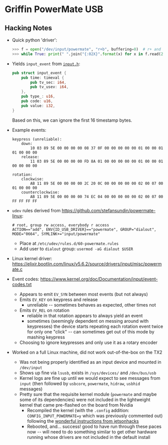 # Griffin PowerMate USB

## Hacking Notes

- Quick python 'driver':

    ```python
    >>> f = open("/dev/input/powermate", "r+b", buffering=0)  # r+ and buffering=0 if we want to write
    >>> while True: print(" ".join("{:02X}".format(x) for x in f.read(24)))
    ```

- Yields `input_event` from [`input.h`](https://docs.rs/input-linux-sys/0.3.1/input_linux_sys/struct.input_event.html):

    ```rust
    pub struct input_event {
        pub time: timeval {
            pub tv_sec: i64,
            pub tv_usev: i64,
        },
        pub type_: u16,
        pub code: u16,
        pub value: i32,
    }
    ```

    Based on this, we can ignore the first 16 timestamp bytes.

- Example events:

    ```
    keypress (unreliable):
        down:
            10 03 89 5E 00 00 00 00 08 37 0F 00 00 00 00 00 01 00 00 01 01 00 00 00
        release:
            11 03 89 5E 00 00 00 00 FD 8A 01 00 00 00 00 00 01 00 00 01 00 00 00 00

    rotation:
        clockwise:
            AB 11 89 5E 00 00 00 00 2C 20 0C 00 00 00 00 00 02 00 07 00 01 00 00 00
        counterclockwise:
            AB 11 89 5E 00 00 00 00 74 EC 04 00 00 00 00 00 02 00 07 00 FF FF FF FF
    ```

- `udev` rules derived from https://github.com/stefansundin/powermate-linux:

    ```
    # root, group rw access, everybody r access
    ACTION=="add", ENV{ID_USB_DRIVER}=="powermate", GROUP="dialout", MODE="0664", SYMLINK+="input/powermate"
    ```

    - Place at `/etc/udev/rules.d/60-powermate.rules`
    - Add user to `dialout` group: `usermod -aG dialout $USER`


- Linux kernel driver: https://elixir.bootlin.com/linux/v5.6.2/source/drivers/input/misc/powermate.c

- Event codes: https://www.kernel.org/doc/Documentation/input/event-codes.txt
    - Appears to emit `EV_SYN` between most events (but not always)
    - Emits `EV_KEY` on keypress and release
        - unreliable -- sometimes behaves as expected, other times not
    - Emits `EV_REL` on rotation
        - reliable in that rotation appears to always yield an event
        - sometimes (seemingly dependent on messing around with keypresses) the device starts
          repeating each rotation event twice for only one "click" -- can sometimes get out of this
          mode by mashing keypress
    - Choosing to ignore keypresses and only use it as a rotary encoder


- Worked on a full Linux machine, did not work out-of-the-box on the TX2
    - Was not being properly identified as an input device and mounted in `/dev/input`
    - Shows up fine via `lsusb`, exists in `/sys/devices/` and `/dev/bus/usb`
    - Kernel logs are fine up until we would expect to see messages from `input` (then followed by
      `usbcore`, `powermate`, `hidraw`, `usbhid` messages)
    - Pretty sure that the requisite kernel module (`powermate` and maybe some of its dependencies)
      were not included in the lightweight kernel that came pre-flashed on the board from Nvidia
        - Recompiled the kernel (with the `.config` addition: `CONFIG_INPUT_POWERMATE=y` which was
          previously commented out) following the
          [wonderful instructions from jetsonhacks](https://www.jetsonhacks.com/2017/03/25/build-kernel-and-modules-nvidia-jetson-tx2)
        - Rebooted, and... success! good to have run through these paces now -- will need to do
          something similar to get other hardware running whose drivers are not included in the
          default install
